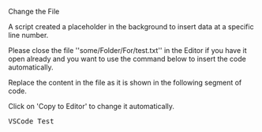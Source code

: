 Change the File

 
A script created a placeholder in the background to insert data at a specific line number.

Please close the file ''some/Folder/For/test.txt'' in the Editor if you have it open already 
and you want to use the command below to insert the code automatically.



Replace the content in the file as it is shown in the following segment of code.


Click on 'Copy to Editor' to change it automatically.

<pre class="file" data-filename="some/Folder/For/test.txt" data-target="insert" data-marker="##PLACEHOLDER##">
VSCode Test</pre>


